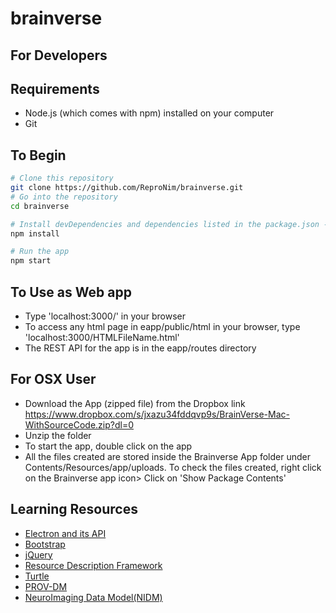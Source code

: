 # brainverse
## For Developers

## Requirements
- Node.js (which comes with npm) installed on your computer
- Git

## To Begin
```bash
# Clone this repository
git clone https://github.com/ReproNim/brainverse.git
# Go into the repository
cd brainverse

# Install devDependencies and dependencies listed in the package.json - electron, bootstrap and jQuery
npm install

# Run the app
npm start
```
## To Use as Web app
- Type 'localhost:3000/' in your browser
- To access any html page in eapp/public/html in your browser, type 'localhost:3000/HTMLFileName.html'
- The REST API for the app is in the eapp/routes directory

## For OSX User
- Download the App (zipped file) from the Dropbox link https://www.dropbox.com/s/jxazu34fddqvp9s/BrainVerse-Mac-WithSourceCode.zip?dl=0
- Unzip the folder
- To start the app, double click on the app
- All the files created are stored inside the Brainverse App folder under Contents/Resources/app/uploads. To check the files created, right click on the Brainverse app icon> Click on 'Show Package Contents'


## Learning Resources

- [Electron and its API](http://electron.atom.io)
- [Bootstrap](http://getbootstrap.com)
- [jQuery](https://jQuery.com)
- [Resource Description Framework](https://www.w3.org/TR/2014/NOTE-rdf11-primer-20140225/)
- [Turtle](https://www.w3.org/TR/turtle/)
- [PROV-DM](https://www.w3.org/TR/prov-dm/)
- [NeuroImaging Data Model(NIDM)](http://nidm.nidash.org/)
